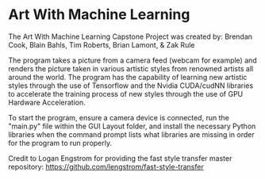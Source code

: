 # Art With Machine Learning
The Art With Machine Learning Capstone Project was created by: Brendan Cook, Blain Bahls, Tim Roberts, Brian Lamont, & Zak Rule

The program takes a picture from a camera feed (webcam for example) and renders the picture taken in various artistic styles from renowned artists all around the world. The program has the capability of learning new artistic styles through the use of Tensorflow and the Nvidia CUDA/cudNN libraries to accelerate the training process of new styles through the use of GPU Hardware Acceleration.

To start the program, ensure a camera device is connected, run the "main.py" file within the GUI Layout folder, and install the necessary Python libraries when the command prompt lists what libraries are missing in order for the program to run properly.

Credit to Logan Engstrom for providing the fast style transfer master repository:
https://github.com/lengstrom/fast-style-transfer
